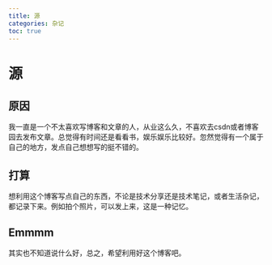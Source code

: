 ```yaml
---
title: 源
categories: 杂记
toc: true
---
```


# 源

## 原因

我一直是一个不太喜欢写博客和文章的人，从业这么久，不喜欢去csdn或者博客园去发布文章。总觉得有时间还是看看书，娱乐娱乐比较好。忽然觉得有一个属于自己的地方，发点自己想想写的挺不错的。

## 打算

想利用这个博客写点自己的东西，不论是技术分享还是技术笔记，或者生活杂记，都记录下来。例如拍个照片，可以发上来，这是一种记忆。

## Emmmm

其实也不知道说什么好，总之，希望利用好这个博客吧。
